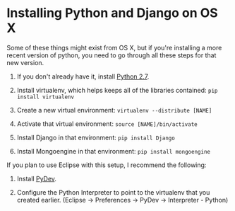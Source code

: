 # Installing Python and Django on OS X

Some of these things might exist from OS X, but if you're installing a more recent version of python, you need to go through all these steps for that new version.

1. If you don't already have it, install [Python 2.7](http://www.python.org/download/).

2. Install virtualenv, which helps keeps all of the libraries contained: `pip install virtualenv`
 
3. Create a new virtual environment: `virtualenv --distribute [NAME]`

4. Activate that virtual environment: `source [NAME]/bin/activate`

5. Install Django in that environment: `pip install Django`

6. Install Mongoengine in that environment: `pip install mongoengine`


If you plan to use Eclipse with this setup, I recommend the following:

1. Install [PyDev](http://pydev.org/download.html).

2. Configure the Python Interpreter to point to the virtualenv that you created earlier. (Eclipse -> Preferences -> PyDev -> Interpreter - Python)